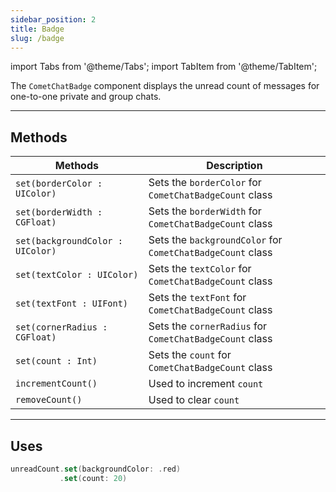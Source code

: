 ```yaml
---
sidebar_position: 2
title: Badge
slug: /badge
---
```


import Tabs from '@theme/Tabs';
import TabItem from '@theme/TabItem';

The `CometChatBadge` component displays the unread count of messages for one-to-one private and group chats.

<!-- ![](./assets/1644930377.png) -->

---

## Methods

| Methods                          | Description                                                |
| -------------------------------- | ---------------------------------------------------------- |
| `set(borderColor : UIColor)`     | Sets the `borderColor` for `CometChatBadgeCount` class     |
| `set(borderWidth : CGFloat)`     | Sets the `borderWidth` for `CometChatBadgeCount` class     |
| `set(backgroundColor : UIColor)` | Sets the `backgroundColor` for `CometChatBadgeCount` class |
| `set(textColor : UIColor)`       | Sets the `textColor` for `CometChatBadgeCount` class       |
| `set(textFont : UIFont)`         | Sets the `textFont` for `CometChatBadgeCount` class        |
| `set(cornerRadius : CGFloat)`    | Sets the `cornerRadius` for `CometChatBadgeCount` class    |
| `set(count : Int)`               | Sets the `count` for `CometChatBadgeCount` class           |
| `incrementCount()`               | Used to increment `count`                                  |
| `removeCount()`                  | Used to clear `count`                                      |

---

## Uses

<Tabs>
<TabItem value="Swift" label="Swift">

```swift
unreadCount.set(backgroundColor: .red)
           .set(count: 20)
```

</TabItem>
</Tabs>
